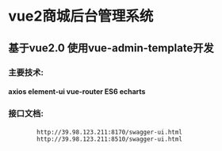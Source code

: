 # vue2商城后台管理系统
## 基于vue2.0 使用vue-admin-template开发
###   主要技术:
####        axios element-ui  vue-router  ES6   echarts
###   接口文档:
####        
            http://39.98.123.211:8170/swagger-ui.html
            http://39.98.123.211:8510/swagger-ui.html